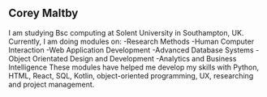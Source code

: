 ## Corey Maltby

<!--
**CoreyMaltby/CoreyMaltby** is a ✨ _special_ ✨ repository because its `README.md` (this file) appears on your GitHub profile. --!>

I am studying Bsc computing at Solent University in Southampton, UK.

Currently, I am doing modules on:
-Research Methods
-Human Computer Interaction
-Web Application Development
-Advanced Database Systems
-Object Orientated Design and Development
-Analytics and Business Intelligence

These modules have helped me develop my skills with Python, HTML, React, SQL, Kotlin, object-oriented programming, UX, researching and project management.

